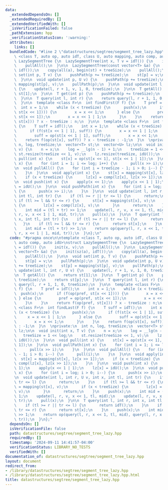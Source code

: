 ```yaml
---
data:
  _extendedDependsOn: []
  _extendedRequiredBy: []
  _extendedVerifiedWith: []
  _isVerificationFailed: false
  _pathExtension: hpp
  _verificationStatusIcon: ':warning:'
  attributes:
    links: []
  bundledCode: "#line 2 \"datastructures/segtree/segment_tree_lazy.hpp\"\n\ntemplate\
    \ <class T, auto op, auto idT, class U, auto mapping, auto comp, auto idU>\nstruct\
    \ LazySegmentTree {\n  LazySegmentTree(int x, T v = idT()) {\n    init(x, v);\n\
    \    pullAll();\n  }\n\n  LazySegmentTree(const vector<T> &a) {\n    init(sz(a),\
    \ idT());\n    copy(all(a), begin(st) + treeSize);\n    pullAll();\n  }\n\n  void\
    \ set(int p, T v) {\n    pushPath(p += treeSize);\n    st[p] = v;\n    pullPath(p);\n\
    \  }\n\n  void update(int p, U v) {\n    pushPath(p += treeSize);\n    st[p] =\
    \ mapping(st[p], v);\n    pullPath(p);\n  }\n\n  void update(int l, int r, U v)\
    \ {\n    update(l, r + 1, v, 1, 0, treeSize);\n  }\n\n  T getAll() {\n    return\
    \ st[1];\n  }\n\n  T get(int p) {\n    pushPath(p += treeSize);\n    return st[p];\n\
    \  }\n\n  T query(int l, int r) {\n    return query(l, r + 1, 1, 0, treeSize);\n\
    \  }\n\n  template <class F>\n  int findFirst(F f) {\n    T pref = idT();\n  \
    \  int x = 1;\n    while (x < treeSize) {\n      push(x);\n      if (f(op(pref,\
    \ st[x << 1]))) {\n        x = x << 1;\n      } else {\n        pref = op(pref,\
    \ st[x << 1]);\n        x = x << 1 | 1;\n      }\n    }\n    return f(op(pref,\
    \ st[x])) ? x - treeSize : n;\n  }\n\n  template <class F>\n  int findLast(F f)\
    \ {\n    T suff = idT();\n    int x = 1;\n    while (x < treeSize) {\n      push(x);\n\
    \      if (f(st[x << 1 | 1], suff)) {\n        x = x << 1 | 1;\n      } else {\n\
    \        suff = op(st[x << 1 | 1], suff);\n        x = x << 1;\n      }\n    }\n\
    \    return f(op(st[x], suff)) ? x - treeSize : -1;\n  }\n  \nprivate:\n  int\
    \ n, log, treeSize;\n  vector<T> st;\n  vector<U> lz;\n\n  void init(int x, T\
    \ v) {\n    n = x;\n    log = __lg(n - 1) + 1;\n    treeSize = 1 << log;\n   \
    \ st.resize(treeSize << 1, v);\n    lz.resize(treeSize, idU());\n  }\n\n  void\
    \ pull(int x) {\n    st[x] = op(st[x << 1], st[x << 1 | 1]);\n  }\n\n  void pullPath(int\
    \ x) {\n    for (int i = 1; i <= log; i++) {\n      pull(x >> i);\n    }\n  }\n\
    \n  void pullAll() {\n    for (int i = treeSize - 1; i > 0; i--) {\n      pull(i);\n\
    \    }\n  }\n\n  void apply(int x) {\n    st[x] = mapping(st[x], lz[x >> 1]);\n\
    \    if (x < treeSize) {\n      lz[x] = comp(lz[x], lz[x >> 1]);\n    }\n  }\n\
    \n  void push(int x) {\n    apply(x << 1);\n    apply(x << 1 | 1);\n    lz[x]\
    \ = idU();\n  }\n\n  void pushPath(int x) {\n    for (int i = log; i > 0; i--)\
    \ {\n      push(x >> i);\n    }\n  }\n\n  void update(int l, int r, U v, int x,\
    \ int tl, int tr) {\n    if (tl >= r || tr <= l) {\n      return;\n    }\n   \
    \ if (tl >= l && tr <= r) {\n      st[x] = mapping(st[x], v);\n      if (x < treeSize)\
    \ {\n        lz[x] = comp(lz[x], v);\n      }\n      return;\n    }\n    push(x);\n\
    \    int mid = (tl + tr) >> 1;\n    update(l, r, v, x << 1, tl, mid);\n    update(l,\
    \ r, v, x << 1 | 1, mid, tr);\n    pull(x);\n  }\n\n  T query(int l, int r, int\
    \ x, int tl, int tr) {\n    if (tl >= r || tr <= l) {\n      return idT();\n \
    \   }\n    if (tl >= l && tr <= r) {\n      return st[x];\n    }\n    push(x);\n\
    \    int mid = (tl + tr) >> 1;\n    return op(query(l, r, x << 1, tl, mid), query(l,\
    \ r, x << 1 | 1, mid, tr));\n  }\n};\n"
  code: "#pragma once\n\ntemplate <class T, auto op, auto idT, class U, auto mapping,\
    \ auto comp, auto idU>\nstruct LazySegmentTree {\n  LazySegmentTree(int x, T v\
    \ = idT()) {\n    init(x, v);\n    pullAll();\n  }\n\n  LazySegmentTree(const\
    \ vector<T> &a) {\n    init(sz(a), idT());\n    copy(all(a), begin(st) + treeSize);\n\
    \    pullAll();\n  }\n\n  void set(int p, T v) {\n    pushPath(p += treeSize);\n\
    \    st[p] = v;\n    pullPath(p);\n  }\n\n  void update(int p, U v) {\n    pushPath(p\
    \ += treeSize);\n    st[p] = mapping(st[p], v);\n    pullPath(p);\n  }\n\n  void\
    \ update(int l, int r, U v) {\n    update(l, r + 1, v, 1, 0, treeSize);\n  }\n\
    \n  T getAll() {\n    return st[1];\n  }\n\n  T get(int p) {\n    pushPath(p +=\
    \ treeSize);\n    return st[p];\n  }\n\n  T query(int l, int r) {\n    return\
    \ query(l, r + 1, 1, 0, treeSize);\n  }\n\n  template <class F>\n  int findFirst(F\
    \ f) {\n    T pref = idT();\n    int x = 1;\n    while (x < treeSize) {\n    \
    \  push(x);\n      if (f(op(pref, st[x << 1]))) {\n        x = x << 1;\n     \
    \ } else {\n        pref = op(pref, st[x << 1]);\n        x = x << 1 | 1;\n  \
    \    }\n    }\n    return f(op(pref, st[x])) ? x - treeSize : n;\n  }\n\n  template\
    \ <class F>\n  int findLast(F f) {\n    T suff = idT();\n    int x = 1;\n    while\
    \ (x < treeSize) {\n      push(x);\n      if (f(st[x << 1 | 1], suff)) {\n   \
    \     x = x << 1 | 1;\n      } else {\n        suff = op(st[x << 1 | 1], suff);\n\
    \        x = x << 1;\n      }\n    }\n    return f(op(st[x], suff)) ? x - treeSize\
    \ : -1;\n  }\n  \nprivate:\n  int n, log, treeSize;\n  vector<T> st;\n  vector<U>\
    \ lz;\n\n  void init(int x, T v) {\n    n = x;\n    log = __lg(n - 1) + 1;\n \
    \   treeSize = 1 << log;\n    st.resize(treeSize << 1, v);\n    lz.resize(treeSize,\
    \ idU());\n  }\n\n  void pull(int x) {\n    st[x] = op(st[x << 1], st[x << 1 |\
    \ 1]);\n  }\n\n  void pullPath(int x) {\n    for (int i = 1; i <= log; i++) {\n\
    \      pull(x >> i);\n    }\n  }\n\n  void pullAll() {\n    for (int i = treeSize\
    \ - 1; i > 0; i--) {\n      pull(i);\n    }\n  }\n\n  void apply(int x) {\n  \
    \  st[x] = mapping(st[x], lz[x >> 1]);\n    if (x < treeSize) {\n      lz[x] =\
    \ comp(lz[x], lz[x >> 1]);\n    }\n  }\n\n  void push(int x) {\n    apply(x <<\
    \ 1);\n    apply(x << 1 | 1);\n    lz[x] = idU();\n  }\n\n  void pushPath(int\
    \ x) {\n    for (int i = log; i > 0; i--) {\n      push(x >> i);\n    }\n  }\n\
    \n  void update(int l, int r, U v, int x, int tl, int tr) {\n    if (tl >= r ||\
    \ tr <= l) {\n      return;\n    }\n    if (tl >= l && tr <= r) {\n      st[x]\
    \ = mapping(st[x], v);\n      if (x < treeSize) {\n        lz[x] = comp(lz[x],\
    \ v);\n      }\n      return;\n    }\n    push(x);\n    int mid = (tl + tr) >>\
    \ 1;\n    update(l, r, v, x << 1, tl, mid);\n    update(l, r, v, x << 1 | 1, mid,\
    \ tr);\n    pull(x);\n  }\n\n  T query(int l, int r, int x, int tl, int tr) {\n\
    \    if (tl >= r || tr <= l) {\n      return idT();\n    }\n    if (tl >= l &&\
    \ tr <= r) {\n      return st[x];\n    }\n    push(x);\n    int mid = (tl + tr)\
    \ >> 1;\n    return op(query(l, r, x << 1, tl, mid), query(l, r, x << 1 | 1, mid,\
    \ tr));\n  }\n};"
  dependsOn: []
  isVerificationFile: false
  path: datastructures/segtree/segment_tree_lazy.hpp
  requiredBy: []
  timestamp: '2024-09-11 14:41:57-04:00'
  verificationStatus: LIBRARY_NO_TESTS
  verifiedWith: []
documentation_of: datastructures/segtree/segment_tree_lazy.hpp
layout: document
redirect_from:
- /library/datastructures/segtree/segment_tree_lazy.hpp
- /library/datastructures/segtree/segment_tree_lazy.hpp.html
title: datastructures/segtree/segment_tree_lazy.hpp
---
```

